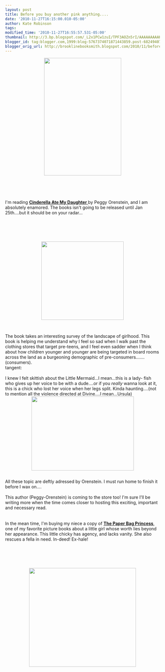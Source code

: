 ```yaml
---
layout: post
title: Before you buy another pink anything....
date: '2010-11-27T16:15:00.010-05:00'
author: Kate Robinson
tags: 
modified_time: '2010-11-27T16:55:57.531-05:00'
thumbnail: http://3.bp.blogspot.com/_L2x1PCw1zuI/TPF3AOZn5rI/AAAAAAAAAKw/yzpUE7mEAxo/s72-c/cinderella.jpg
blogger_id: tag:blogger.com,1999:blog-5767374071871443859.post-6824940751169422322
blogger_orig_url: http://brooklinebooksmith.blogspot.com/2010/11/before-you-buy-another-pink-anything.html
---
```


<div><a href="http://3.bp.blogspot.com/_L2x1PCw1zuI/TPF3AOZn5rI/AAAAAAAAAKw/yzpUE7mEAxo/s1600/cinderella.jpg"><img style="TEXT-ALIGN: center; MARGIN: 0px auto 10px; WIDTH: 251px; DISPLAY: block; HEIGHT: 381px; CURSOR: hand" id="BLOGGER_PHOTO_ID_5544343462019065522" border="0" alt="" src="http://3.bp.blogspot.com/_L2x1PCw1zuI/TPF3AOZn5rI/AAAAAAAAAKw/yzpUE7mEAxo/s400/cinderella.jpg" /></a><br /><br /><br /><br /><div>I'm reading <a href="http://www.brooklinebooksmith-shop.com/book/9780061711527"><strong>Cinderella Ate My Daughter</strong> </a>by Peggy Orenstein, and I am absolutely enamored. The books isn't going to be released until Jan 25th....but it should be on your radar...</div><br /><br /><br /><br /><div></div><br /><img style="TEXT-ALIGN: center; MARGIN: 0px auto 10px; WIDTH: 268px; DISPLAY: block; HEIGHT: 254px; CURSOR: hand" id="BLOGGER_PHOTO_ID_5544344449674370018" border="0" alt="" src="http://1.bp.blogspot.com/_L2x1PCw1zuI/TPF35ts_2-I/AAAAAAAAALA/zHikHS23ee4/s400/devine1.bmp" /><br /><br />The book takes an interesting survey of the landscape of girlhood. This book is helping me understand why I feel so sad when I walk past the clothing stores that target pre-teens, and I feel even sadder when I think about how children younger and younger are being targeted in board rooms across the land as a burgeoning demographic of pre-consumers.......(consumers). </div><div></div><div>tangent:<br /><br /><div>I knew I felt skittish about the Little Mermaid...I mean...this is a lady- fish who gives up her voice to be with a dude....or if you <em>really </em>wanna look at it, this is a chick who lost her voice when her legs split. Kinda haunting....(not to mention all the violence directed at Divine....I mean...Ursula)</div><img style="TEXT-ALIGN: center; MARGIN: 0px auto 10px; WIDTH: 333px; DISPLAY: block; HEIGHT: 240px; CURSOR: hand" id="BLOGGER_PHOTO_ID_5544343964853313570" border="0" alt="" src="http://2.bp.blogspot.com/_L2x1PCw1zuI/TPF3dfmpoCI/AAAAAAAAAK4/qpuUW10crjE/s400/devine.jpg" /><br />All these topic are deftly adressed by Orenstein. I must run home to finish it before I wax on....<br /><br /><div>This author (Peggy-Orenstein) is coming to the store too! I'm sure I'll be writing more when the time comes closer to hosting this exciting, important and necessary read.</div><br /><br /><div>In the mean time, I'm buying my niece a copy of <a href="http://www.brooklinebooksmith-shop.com/book/9780920236161"><strong>The Paper Bag Princess</strong></a>, one of my favorite picture books about a little girl whose worth lies beyond her appearance. This little chicky has agency, and lacks vanity. She also rescues a fella in need. In-deed! Ex-hale!</div><br /><br /><div><strong></strong></div><br /><br /><div></div><br /><img style="TEXT-ALIGN: center; MARGIN: 0px auto 10px; WIDTH: 348px; DISPLAY: block; HEIGHT: 320px; CURSOR: hand" id="BLOGGER_PHOTO_ID_5544345962386189314" border="0" alt="" src="http://1.bp.blogspot.com/_L2x1PCw1zuI/TPF5Rw_mbAI/AAAAAAAAALI/NRO7mh7j71Y/s400/paperbag.jpg" /><br /><br /><br /><br /><br /><div></div></div>